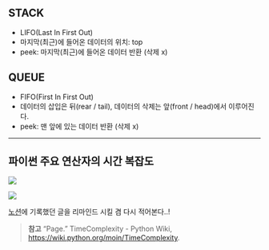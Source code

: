 ## STACK
- LIFO(Last In First Out)
- 마지막(최근)에 들어온 데이터의 위치: top
- peek: 마지막(최근)에 들어온 데이터 반환 (삭제 x)

## QUEUE
- FIFO(First In First Out)
- 데이터의 삽입은 뒤(rear / tail), 데이터의 삭제는 앞(front / head)에서 이루어진다.
- peek: 맨 앞에 있는 데이터 반환 (삭제 x)

<hr>

## 파이썬 주요 연산자의 시간 복잡도

![](https://images.velog.io/images/rudwnd33/post/e4bbef7c-bc96-40b9-9252-aa493d9d266d/%E1%84%89%E1%85%B3%E1%84%8F%E1%85%B3%E1%84%85%E1%85%B5%E1%86%AB%E1%84%89%E1%85%A3%E1%86%BA%202021-10-21%20%E1%84%8B%E1%85%A9%E1%84%92%E1%85%AE%205.01.06.png)

![](https://images.velog.io/images/rudwnd33/post/5aba8e78-a0d2-4cc8-b088-5cf7aeab85a5/%E1%84%89%E1%85%B3%E1%84%8F%E1%85%B3%E1%84%85%E1%85%B5%E1%86%AB%E1%84%89%E1%85%A3%E1%86%BA%202021-10-21%20%E1%84%8B%E1%85%A9%E1%84%92%E1%85%AE%205.01.14.png)

[노션](https://www.notion.so/kimkj-blog/e318768c959b42b583e05ef3e02d47d1)에 기록했던 글을 리마인드 시킬 겸 다시 적어본다..!

> **참고**
“Page.” TimeComplexity - Python Wiki, https://wiki.python.org/moin/TimeComplexity. 
